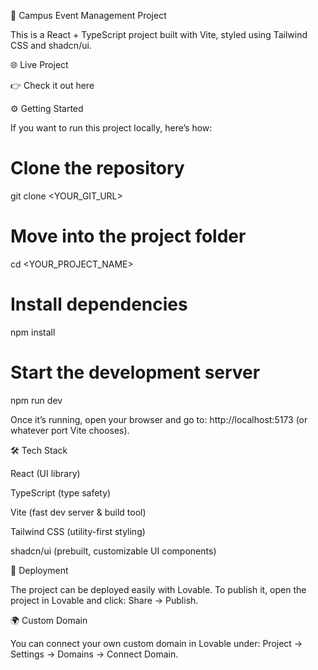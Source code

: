 🚀 Campus Event Management  Project

This is a React + TypeScript project built with Vite, styled using Tailwind CSS and shadcn/ui.

🌐 Live Project

👉 Check it out here

⚙️ Getting Started

If you want to run this project locally, here’s how:

# Clone the repository
git clone <YOUR_GIT_URL>

# Move into the project folder
cd <YOUR_PROJECT_NAME>

# Install dependencies
npm install

# Start the development server
npm run dev


Once it’s running, open your browser and go to:
http://localhost:5173
 (or whatever port Vite chooses).

🛠️ Tech Stack

React (UI library)

TypeScript (type safety)

Vite (fast dev server & build tool)

Tailwind CSS (utility-first styling)

shadcn/ui (prebuilt, customizable UI components)

🚀 Deployment

The project can be deployed easily with Lovable.
To publish it, open the project in Lovable and click:
Share → Publish.

🌍 Custom Domain

You can connect your own custom domain in Lovable under:
Project → Settings → Domains → Connect Domain.

